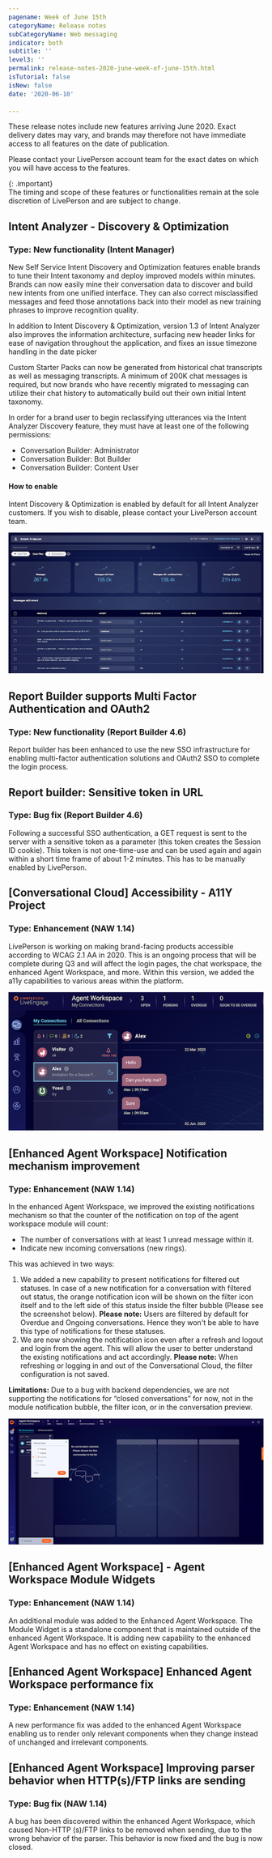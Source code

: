 ```yaml
---
pagename: Week of June 15th
categoryName: Release notes
subCategoryName: Web messaging
indicator: both
subtitle: ''
level3: ''
permalink: release-notes-2020-june-week-of-june-15th.html
isTutorial: false
isNew: false
date: '2020-06-10'

---
```


These release notes include new features arriving June 2020. Exact delivery dates may vary, and brands may therefore not have immediate access to all features on the date of publication.

Please contact your LivePerson account team for the exact dates on which you will have access to the features.

{: .important}  
The timing and scope of these features or functionalities remain at the sole discretion of LivePerson and are subject to change.

## Intent Analyzer - Discovery & Optimization
### Type: New functionality (Intent Manager)

New Self Service Intent Discovery and Optimization features enable brands to tune their Intent taxonomy and deploy improved models within minutes. 
Brands can now easily mine their conversation data to discover and build new intents from one unified interface. They can also correct misclassified messages and feed those annotations back into their model as new training phrases to improve recognition quality.

In addition to Intent Discovery & Optimization, version 1.3 of Intent Analyzer also improves the information architecture, surfacing new header links for ease of navigation throughout the application, and fixes an issue timezone handling in the date picker

Custom Starter Packs can now be generated from historical chat transcripts as well as messaging transcripts. A minimum of 200K chat messages is required, but now brands who have recently migrated to messaging can utilize their chat history to automatically build out their own initial Intent taxonomy.

In order for a brand user to begin reclassifying utterances via the Intent Analyzer Discovery feature, they must have at least one of the following permissions:
- Conversation Builder: Administrator
- Conversation Builder: Bot Builder
- Conversation Builder: Content User

#### How to enable
Intent Discovery & Optimization is enabled by default for all Intent Analyzer customers. If you wish to disable, please contact your LivePerson account team.

![](img/June-15th-RN-1.png)

## Report Builder supports Multi Factor Authentication and OAuth2
### Type: New functionality (Report Builder 4.6)
Report builder has been enhanced to use the new SSO infrastructure for enabling multi-factor authentication solutions and OAuth2 SSO to complete the login process.

## Report builder: Sensitive token in URL
### Type: Bug fix (Report Builder 4.6)

Following a successful SSO authentication, a GET request is sent to the server with a sensitive token as a parameter (this token creates the Session ID cookie). This token is not one-time-use and can be used again and again within a short time frame of about 1-2 minutes. This has to be manually enabled by LivePerson.

## [Conversational Cloud] Accessibility - A11Y Project
### Type: Enhancement (NAW 1.14)

LivePerson is working on making brand-facing products accessible according to WCAG 2.1 AA in 2020. This is an ongoing process that will be complete during Q3 and will affect the login pages, the chat workspace, the enhanced Agent Workspace, and more. Within this version, we added the a11y capabilities to various areas within the platform.

![](img/week-of-june-15th-1.png)

## [Enhanced Agent Workspace]  Notification mechanism improvement
### Type: Enhancement (NAW 1.14)

In the enhanced Agent Workspace, we improved the existing notifications mechanism so that the counter of the notification on top of the agent workspace module will count:
* The number of conversations with at least 1 unread message within it.
* Indicate new incoming conversations (new rings).

This was achieved in two ways: 
1. We added a new capability to present notifications for filtered out statuses.
In case of a new notification for a conversation with filtered out status, the orange notification icon will be shown on the filter icon itself and to the left side of this status inside the filter bubble (Please see the screenshot below). **Please note:** Users are filtered by default for Overdue and Ongoing conversations. Hence they won't be able to have this type of notifications for these statuses.
2. We are now showing the notification icon even after a refresh and logout and login from the agent. This will allow the user to better understand the existing notifications and act accordingly. **Please note:** When refreshing or logging in and out of the Conversational Cloud, the filter configuration is not saved.

**Limitations:** Due to a bug with backend dependencies, we are not supporting the notifications for “closed conversations” for now, not in the module notification bubble, the filter icon, or in the conversation preview.

![](img/week-of-june-15th-2.png)

## [Enhanced Agent Workspace] - Agent Workspace Module Widgets
### Type: Enhancement (NAW 1.14)

An additional module was added to the Enhanced Agent Workspace. The Module Widget is a standalone component that is maintained outside of the enhanced Agent Workspace. It is adding new capability to the enhanced Agent Workspace and has no effect on existing capabilities.

## [Enhanced Agent Workspace] Enhanced Agent Workspace performance fix
### Type: Enhancement (NAW 1.14)

A new performance fix was added to the enhanced Agent Workspace enabling us to render only relevant components when they change instead of unchanged and irrelevant components.

## [Enhanced Agent Workspace] Improving parser behavior when HTTP(s)/FTP links are sending
### Type: Bug fix (NAW 1.14)

A bug has been discovered within the enhanced Agent Workspace, which caused Non-HTTP (s)/FTP links to be removed when sending, due to the wrong behavior of the parser. This behavior is now fixed and the bug is now closed.
